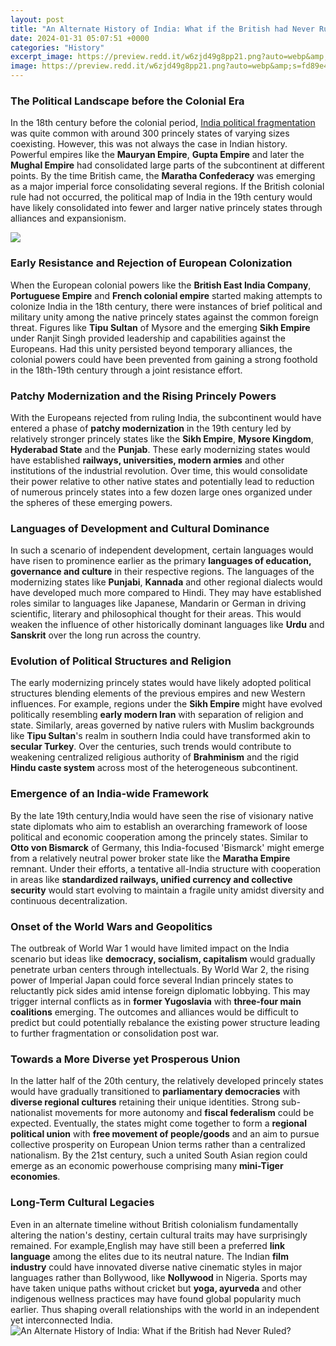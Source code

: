 ```yaml
---
layout: post
title: "An Alternate History of India: What if the British had Never Ruled?"
date: 2024-01-31 05:07:51 +0000
categories: "History"
excerpt_image: https://preview.redd.it/w6zjd49g8pp21.png?auto=webp&amp;s=fd89e44544345907b22e35664256628058b5bc90
image: https://preview.redd.it/w6zjd49g8pp21.png?auto=webp&amp;s=fd89e44544345907b22e35664256628058b5bc90
---
```


### The Political Landscape before the Colonial Era  
In the 18th century before the colonial period, [India political fragmentation](https://store.fi.io.vn/chihuahua-shirt-chihuahua-giftschihuahua-dad-mom-owner-chihuahua-lovers-gift-chihuahua-dog-owner-birthday-christmas-mother-of-chihuahua33-t-shirt) was quite common with around 300 princely states of varying sizes coexisting. However, this was not always the case in Indian history. Powerful empires like the **Mauryan Empire**, **Gupta Empire** and later the **Mughal Empire** had consolidated large parts of the subcontinent at different points. By the time British came, the **Maratha Confederacy** was emerging as a major imperial force consolidating several regions. If the British colonial rule had not occurred, the political map of India in the 19th century would have likely consolidated into fewer and larger native princely states through alliances and expansionism.

![](https://i.pinimg.com/originals/5e/92/f2/5e92f2991688b7c9add1e97be8f50ca0.png)
### Early Resistance and Rejection of European Colonization  
When the European colonial powers like the **British East India Company**, **Portuguese Empire** and **French colonial empire** started making attempts to colonize India in the 18th century, there were instances of brief political and military unity among the native princely states against the common foreign threat. Figures like **Tipu Sultan** of Mysore and the emerging **Sikh Empire** under Ranjit Singh provided leadership and capabilities against the Europeans. Had this unity persisted beyond temporary alliances, the colonial powers could have been prevented from gaining a strong foothold in the 18th-19th century through a joint resistance effort.
### Patchy Modernization and the Rising Princely Powers
With the Europeans rejected from ruling India, the subcontinent would have entered a phase of **patchy modernization** in the 19th century led by relatively stronger princely states like the **Sikh Empire**, **Mysore Kingdom**, **Hyderabad State** and the **Punjab**. These early modernizing states would have established **railways, universities, modern armies** and other institutions of the industrial revolution. Over time, this would consolidate their power relative to other native states and potentially lead to reduction of numerous princely states into a few dozen large ones organized under the spheres of these emerging powers. 
### Languages of Development and Cultural Dominance
In such a scenario of independent development, certain languages would have risen to prominence earlier as the primary **languages of education, governance and culture** in their respective regions. The languages of the modernizing states like **Punjabi**, **Kannada** and other regional dialects would have developed much more compared to Hindi. They may have established roles similar to languages like Japanese, Mandarin or German in driving scientific, literary and philosophical thought for their areas. This would weaken the influence of other historically dominant languages like **Urdu** and **Sanskrit** over the long run across the country.
### Evolution of Political Structures and Religion 
The early modernizing princely states would have likely adopted political structures blending elements of the previous empires and new Western influences. For example, regions under the **Sikh Empire** might have evolved politically resembling **early modern Iran** with separation of religion and state. Similarly, areas governed by native rulers with Muslim backgrounds like **Tipu Sultan**'s realm in southern India could have transformed akin to **secular Turkey**. Over the centuries, such trends would contribute to weakening centralized religious authority of **Brahminism** and the rigid **Hindu caste system** across most of the heterogeneous subcontinent. 
### Emergence of an India-wide Framework  
By the late 19th century,India would have seen the rise of visionary native state diplomats who aim to establish an overarching framework of loose political and economic cooperation among the princely states. Similar to **Otto von Bismarck** of Germany, this India-focused 'Bismarck' might emerge from a relatively neutral power broker state like the **Maratha Empire** remnant. Under their efforts, a tentative all-India structure with cooperation in areas like **standardized railways, unified currency and collective security** would start evolving to maintain a fragile unity amidst diversity and continuous decentralization.
### Onset of the World Wars and Geopolitics
The outbreak of World War 1 would have limited impact on the India scenario but ideas like **democracy, socialism, capitalism** would gradually penetrate urban centers through intellectuals. By World War 2, the rising power of Imperial Japan could force several Indian princely states to reluctantly pick sides amid intense foreign diplomatic lobbying. This may trigger internal conflicts as in **former Yugoslavia** with **three-four main coalitions** emerging. The outcomes and alliances would be difficult to predict but could potentially rebalance the existing power structure leading to further fragmentation or consolidation post war.
### Towards a More Diverse yet Prosperous Union
In the latter half of the 20th century, the relatively developed princely states would have gradually transitioned to **parliamentary democracies** with **diverse regional cultures** retaining their unique identities. Strong sub-nationalist movements for more autonomy and **fiscal federalism** could be expected. Eventually, the states might come together to form a **regional political union** with **free movement of people/goods** and an aim to pursue collective prosperity on European Union terms rather than a centralized nationalism. By the 21st century, such a united South Asian region could emerge as an economic powerhouse comprising many **mini-Tiger economies**.
### Long-Term Cultural Legacies  
Even in an alternate timeline without British colonialism fundamentally altering the nation's destiny, certain cultural traits may have surprisingly remained. For example,English may have still been a preferred **link language** among the elites due to its neutral nature. The Indian **film industry** could have innovated diverse native cinematic styles in major languages rather than Bollywood, like **Nollywood** in Nigeria. Sports may have taken unique paths without cricket but **yoga, ayurveda** and other indigenous wellness practices may have found global popularity much earlier. Thus shaping overall relationships with the world in an independent yet interconnected India.
![An Alternate History of India: What if the British had Never Ruled?](https://preview.redd.it/w6zjd49g8pp21.png?auto=webp&amp;s=fd89e44544345907b22e35664256628058b5bc90)